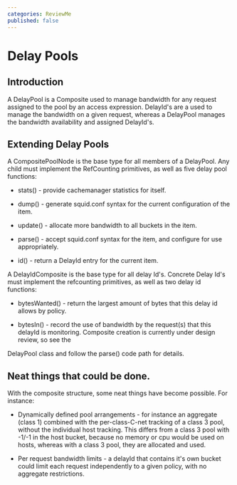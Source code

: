 ```yaml
---
categories: ReviewMe
published: false
---
```

# Delay Pools

## Introduction

A DelayPool is a Composite used to manage bandwidth for any request
assigned to the pool by an access expression. DelayId's are a used to
manage the bandwidth on a given request, whereas a DelayPool manages the
bandwidth availability and assigned DelayId's.

## Extending Delay Pools

A CompositePoolNode is the base type for all members of a DelayPool. Any
child must implement the RefCounting primitives, as well as five delay
pool functions:

  - stats() - provide cachemanager statistics for itself.

  - dump() - generate squid.conf syntax for the current configuration of
    the item.

  - update() - allocate more bandwidth to all buckets in the item.

  - parse() - accept squid.conf syntax for the item, and configure for
    use appropriately.

  - id() - return a DelayId entry for the current item.

A DelayIdComposite is the base type for all delay Id's. Concrete Delay
Id's must implement the refcounting primitives, as well as two delay id
functions:

  - bytesWanted() - return the largest amount of bytes that this delay
    id allows by policy.

  - bytesIn() - record the use of bandwidth by the request(s) that this
    delayId is monitoring. Composite creation is currently under design
    review, so see the

DelayPool class and follow the parse() code path for details.

## Neat things that could be done.

With the composite structure, some neat things have become possible. For
instance:

  - Dynamically defined pool arrangements - for instance an aggregate
    (class 1) combined with the per-class-C-net tracking of a class 3
    pool, without the individual host tracking. This differs from a
    class 3 pool with -1/-1 in the host bucket, because no memory or cpu
    would be used on hosts, whereas with a class 3 pool, they are
    allocated and used.

  - Per request bandwidth limits - a delayId that contains it's own
    bucket could limit each request independently to a given policy,
    with no aggregate restrictions.
